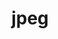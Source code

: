 ---
title: "jpeg"
description: "Программное чтение jpeg-файла, описание его структуры и различные реализации. Неожиданные применения jpeg-файлов. Получение и обработка jpeg-файлов со спутников"
---